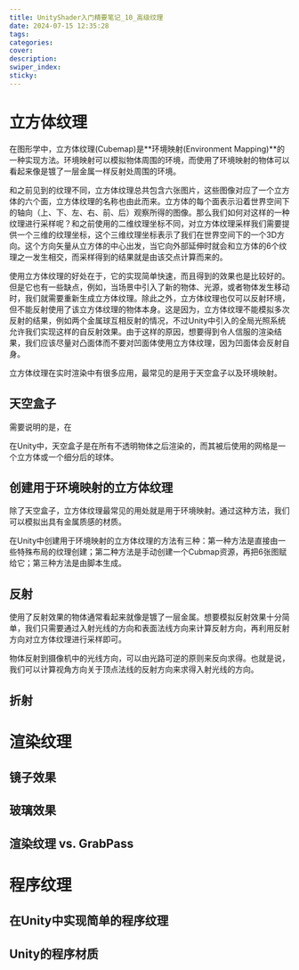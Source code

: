 ```yaml
---
title: UnityShader入门精要笔记_10_高级纹理
date: 2024-07-15 12:35:28
tags:
categories:
cover:
description:
swiper_index:
sticky:
---
```



# 立方体纹理

在图形学中，立方体纹理(Cubemap)是**环境映射(Environment Mapping)**的一种实现方法。环境映射可以模拟物体周围的环境，而使用了环境映射的物体可以看起来像是镀了一层金属一样反射处周围的环境。

和之前见到的纹理不同，立方体纹理总共包含六张图片，这些图像对应了一个立方体的六个面，立方体纹理的名称也由此而来。立方体的每个面表示沿着世界空间下的轴向（上、下、左、右、前、后）观察所得的图像。那么我们如何对这样的一种纹理进行采样呢？和之前使用的二维纹理坐标不同，对立方体纹理采样我们需要提供一个三维的纹理坐标，这个三维纹理坐标表示了我们在世界空间下的一个3D方向。这个方向矢量从立方体的中心出发，当它向外部延伸时就会和立方体的6个纹理之一发生相交，而采样得到的结果就是由该交点计算而来的。

使用立方体纹理的好处在于，它的实现简单快速，而且得到的效果也是比较好的。但是它也有一些缺点，例如，当场景中引入了新的物体、光源，或者物体发生移动时，我们就需要重新生成立方体纹理。除此之外，立方体纹理也仅可以反射环境，但不能反射使用了该立方体纹理的物体本身。这是因为，立方体纹理不能模拟多次反射的结果，例如两个金属球互相反射的情况，不过Unity中引入的全局光照系统允许我们实现这样的自反射效果。由于这样的原因，想要得到令人信服的渲染结果，我们应该尽量对凸面体而不要对凹面体使用立方体纹理，因为凹面体会反射自身。

立方体纹理在实时渲染中有很多应用，最常见的是用于天空盒子以及环境映射。

## 天空盒子



需要说明的是，在

在Unity中，天空盒子是在所有不透明物体之后渲染的，而其被后使用的网格是一个立方体或一个细分后的球体。

## 创建用于环境映射的立方体纹理

除了天空盒子，立方体纹理最常见的用处就是用于环境映射。通过这种方法，我们可以模拟出具有金属质感的材质。

在Unity中创建用于环境映射的立方体纹理的方法有三种：第一种方法是直接由一些特殊布局的纹理创建；第二种方法是手动创建一个Cubmap资源，再把6张图赋给它；第三种方法是由脚本生成。

## 反射

使用了反射效果的物体通常看起来就像是镀了一层金属。想要模拟反射效果十分简单，我们只需要通过入射光线的方向和表面法线方向来计算反射方向，再利用反射方向对立方体纹理进行采样即可。

物体反射到摄像机中的光线方向，可以由光路可逆的原则来反向求得。也就是说，我们可以计算视角方向关于顶点法线的反射方向来求得入射光线的方向。


## 折射

# 渲染纹理

## 镜子效果

## 玻璃效果

## 渲染纹理 vs. GrabPass

# 程序纹理

## 在Unity中实现简单的程序纹理

## Unity的程序材质